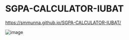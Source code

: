 # SGPA-CALCULATOR-IUBAT

https://smmunna.github.io/SGPA-CALCULATOR-IUBAT/

![image](https://user-images.githubusercontent.com/64527538/174423672-d2acf8d7-2a1b-442d-8259-23cc1b80d3b7.png)
